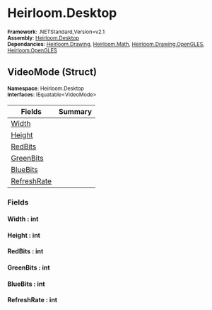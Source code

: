 # Heirloom.Desktop

<small>**Framework**: .NETStandard,Version=v2.1</small>  
<small>**Assembly**: [Heirloom.Desktop](../Heirloom.Desktop/Heirloom.Desktop.md)</small>  
<small>**Dependancies**: [Heirloom.Drawing](../Heirloom.Drawing/Heirloom.Drawing.md), [Heirloom.Math](../Heirloom.Math/Heirloom.Math.md), [Heirloom.Drawing.OpenGLES](../Heirloom.Drawing.OpenGLES/Heirloom.Drawing.OpenGLES.md), [Heirloom.OpenGLES](../Heirloom.OpenGLES/Heirloom.OpenGLES.md)</small>  

## VideoMode (Struct)
<small>**Namespace**: Heirloom.Desktop</small>  
<small>**Interfaces**: IEquatable\<VideoMode></small>  

| Fields                      | Summary |
|-----------------------------|---------|
| [Width](#WID68924896)       |         |
| [Height](#HEIE098AAEB)      |         |
| [RedBits](#REDB5680597)     |         |
| [GreenBits](#GRE8434E7A7)   |         |
| [BlueBits](#BLUE8078052)    |         |
| [RefreshRate](#REFCFA57A9B) |         |

### Fields

#### <a name="WID68924896"></a>Width : int

#### <a name="HEIE098AAEB"></a>Height : int

#### <a name="REDB5680597"></a>RedBits : int

#### <a name="GRE8434E7A7"></a>GreenBits : int

#### <a name="BLUE8078052"></a>BlueBits : int

#### <a name="REFCFA57A9B"></a>RefreshRate : int


